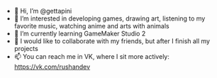 - 👋 Hi, I’m @gettapini
- 👀 I’m interested in developing games, drawing art, listening to my favorite music, watching anime and arts with animals
- 🌱 I’m currently learning GameMaker Studio 2
- 💞️ I would like to collaborate with my friends, but after I finish all my projects
- 📫 You can reach me in VK, where I sit more actively: https://vk.com/rushandev

<!---
gettapini/gettapini is a ✨ special ✨ repository because its `README.md` (this file) appears on your GitHub profile.
You can click the Preview link to take a look at your changes.
--->
